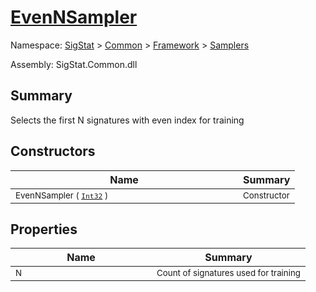 # [EvenNSampler](./EvenNSampler.md)

Namespace: [SigStat]() > [Common](./../../README.md) > [Framework]() > [Samplers](./README.md)

Assembly: SigStat.Common.dll

## Summary
Selects the first N signatures with even index for training

## Constructors

| Name | Summary | 
| --- | --- | 
| <sub>EvenNSampler ( [`Int32`](https://docs.microsoft.com/en-us/dotnet/api/System.Int32) )</sub><img style="cursor:not-allowed;" width=200/>| <sub>Constructor</sub>| <br>


## Properties

| Name | Summary | 
| --- | --- | 
| <sub>N</sub><img style="cursor:not-allowed;" width=200/>| <sub>Count of signatures used for training</sub>| <br>


